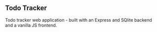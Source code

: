 ## Todo Tracker

Todo tracker web application - built with an Express and SQlite backend and a vanilla JS frontend.
